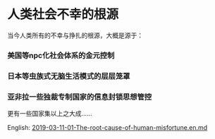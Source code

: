 # 人类社会不幸的根源

当今人类所有的不幸与挣扎的根源，大概是源于：

### 美国等npc化社会体系的金元控制
### 日本等虫族式无脑生活模式的层层笼罩
### 亚非拉一些独裁专制国家的信息封锁思想管控

更有一些国家集以上之大成......

English: [2019-03-11-01-The-root-cause-of-human-misfortune.en.md](2019-03-11-01-The-root-cause-of-human-misfortune.en.md)
